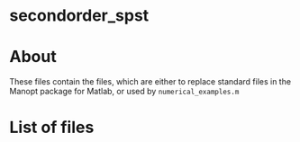 # secondorder_spst

# About

These files contain the files, which are either to replace standard files in the Manopt package for Matlab, or used by ```numerical_examples.m```

# List of files
